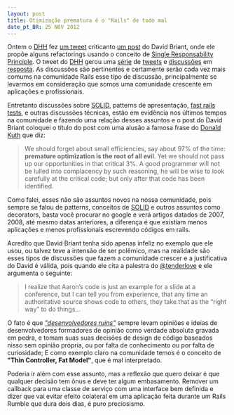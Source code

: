 ```yaml
---
layout: post
title: Otimização prematura é o "Rails" de todo mal
date_pt_BR: 25 NOV 2012
---
```


Ontem o [DHH][dhh] fez [um tweet][1] criticanto [um post][2] do David Briant, onde ele propõe alguns refactorings usando o conceito de [Single Responsability Principle][srp]. O tweet do [DHH][dhh] gerou uma [série][3] de [tweets][4] e [discussões][6] em [resposta][5]. As discussões são pertinentes e certamente  serão cada vez mais comums na comunidade Rails esse tipo de discussão, principalmente se levarmos em consideração que somos uma comunidade crescente em aplicações e profissionais.

Entretanto discussões sobre [SOLID][solid], patterns de apresentação, [fast rails tests][7], e outras discussões técnicas, estão em evidência nos últimos tempos na comunidade e fazendo uma relação desses assuntos e o post do David Briant coloquei o título do post com uma alusão a famosa frase do [Donald Kuth][dk] que diz:

<blockquote>
  We should forget about small efficiencies, say about 97% of the time: <b>premature optimization is the root of all evil</b>. Yet we should not pass up our opportunities in that critical 3%. A good programmer will not be lulled into complacency by such reasoning, he will be wise to look carefully at the critical code; but only after that code has been identified.</blockquote>

Como falei, esses não são assuntos novos na nossa comunidade, pois sempre se falou de patterns, conceitos de [SOLID][solid] e outros assuntos como decorators, basta você procurar no google e verá artigos datados de 2007, 2008, até mesmo datas anteriores, a diferença é que existiam menos aplicações e menos profissionais escrevendo códigos em rails.

Acredito que David Briant tenha sido apenas infeliz no exemplo que ele usou, ou talvez teve a intensão de ser polêmico, mas na realidade são esses tipos de discussões que fazem a comunidade crescer e a justificativa do David é válida, pois quando ele cita a palestra do [@tenderlove][tl] e ele argumenta o seguinte:

<blockquote>
  I realize that Aaron’s code is just an example for a slide at a conference, but I can tell you from experience, that any time an authoritative source shows code to others, they take that as the “right way” to do things...
</blockquote>

O fato é que *["desenvolvedores ruins"][6]* sempre levam opiniões e ideias de desenvolvedores formadores de opinião como verdade absoluta gravada em pedra, e tomam suas suas decisões de design de código baseados nisso sem opinião própria, ou por falta de conhecimento ou por falta de curiosidade; E como exemplo claro na comunidade temos é o conceito de **"Thin Controller, Fat Model"**, que é mal interpretado.

Poderia ir além com esse assunto, mas a reflexão que quero deixar é que qualquer decisão tem ônus e deve ter algum embasamento. Remover um callback para uma classe de serviço com uma interface bem definida e dizer que vai evitar efeito colateral em uma aplicação feita durante um Rails Rumble que dura dois dias, é puro preciosismo.


[dhh]: https://twitter.com/dhh
[tl]: https://twitter.com/tenderlove
[dk]: http://en.wikipedia.org/wiki/Donald_Knuth
[srp]: http://en.wikipedia.org/wiki/Single_responsibility_principle
[solid]: http://en.wikipedia.org/wiki/SOLID

[1]: https://twitter.com/dhh/status/272446834595729409
[2]: http://www.naildrivin5.com/blog/2012/06/10/single-responsibility-principle-and-rails.html
[3]: https://twitter.com/rafaelfranca/status/272447970241286144
[4]: https://twitter.com/dhh/status/272456084369858560
[5]: https://twitter.com/dhh/status/272450403201867776
[6]: https://twitter.com/dhh/status/272460237997473793
[7]: http://www.youtube.com/watch?v=bNn6M2vqxHE
